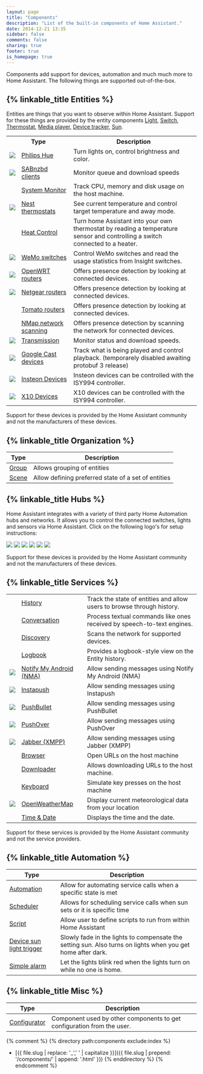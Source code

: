 ```yaml
---
layout: page
title: "Components"
description: "List of the built-in components of Home Assistant."
date: 2014-12-21 13:35
sidebar: false
comments: false
sharing: true
footer: true
is_homepage: true
---
```


Components add support for devices, automation and much much more to Home Assistant. The following things are supported out-of-the-box.

## {% linkable_title Entities %}

Entities are things that you want to observe within Home Assistant. Support for these things are provided by the entity components [Light](/components/light.html), [Switch](/components/switch.html), [Thermostat](/components/thermostat.html), [Media player](/components/media_player.html), [Device tracker](/components/device_tracker.html), [Sun](/components/sun.html).

<table>
<tr>
<th colspan='2'>Type</th>
<th>Description</th>
</tr>

<tr>
  <td><a href='/components/light.hue.html'><img src='/images/supported_brands/philips_hue.png' class='brand overview' /></a></td>
  <td><a href='/components/light.hue.html'>Philips Hue</a></td>
  <td>Turn lights on, control brightness and color.</td>
</tr>

<tr>
  <td><a href='/components/sensor.sabnzbd.html'><img src='/images/supported_brands/sabnzbd.png' class='brand overview' /></a></td>
  <td><a href='/components/sensor.sabnzbd.html'>SABnzbd clients</a></td>
  <td>Monitor queue and download speeds</td>
</tr>

<tr>
  <td></td>
  <td><a href='/components/sensor.systemmonitor.html'>System Monitor</a></td>
  <td>Track CPU, memory and disk usage on the host machine.</td>
</tr>

<tr>
  <td><a href='/components/thermostat.nest.html'><img src='/images/supported_brands/nest_thermostat.png' class='brand overview' /></a></td>
  <td><a href='/components/thermostat.nest.html'>Nest thermostats</a></td>
  <td>See current temperature and control target temperature and away mode.</td>
</tr>

<tr>
  <td></td>
  <td><a href='/components/thermostat.heat_control.html'>Heat Control</a></td>
  <td>Turn home Assistant into your own thermostat by reading a temperature sensor and controlling a switch connected to a heater.</td>
</tr>

<tr>
  <td><a href='/components/switch.wemo.html'><img src='/images/supported_brands/belkin_wemo.png' class='brand overview' /></a></td>
  <td><a href='/components/switch.wemo.html'>WeMo switches</a></td>
  <td>Control WeMo switches and read the usage statistics from Insight switches.</td>
</tr>

<tr>
  <td><a href='/components/device_tracker.luci.html'><img src='/images/supported_brands/openwrt.png' class='brand overview' /></a></td>
  <td><a href='/components/device_tracker.luci.html'>OpenWRT routers</a></td>
  <td>Offers presence detection by looking at connected devices.</td>
</tr>

<tr>
  <td><a href='/components/device_tracker.netgear.html'><img src='/images/supported_brands/netgear.png' class='brand overview' /></a></td>
  <td><a href='/components/device_tracker.netgear.html'>Netgear routers</a></td>
  <td>Offers presence detection by looking at connected devices.</td>
</tr>

<tr>
  <td></td>
  <td><a href='/components/device_tracker.tomato.html'>Tomato routers</a></td>
  <td>Offers presence detection by looking at connected devices.</td>
</tr>

<tr>
  <td></td>
  <td><a href='/components/device_tracker.nmap_scanner.html'>NMap network scanning</a></td>
  <td>Offers presence detection by scanning the network for connected devices.</td>
</tr>

<tr>
  <td><a href='/components/sensor.transmission.html'><img src='/images/supported_brands/transmission.png' class='brand overview' /></a></td>
  <td><a href='/components/sensor.transmission.html'>Transmission</a></td>
  <td>Monitor status and download speeds.</td>
</tr>

<tr>
  <td><a href='/components/media_player.cast.html'><img src='/images/supported_brands/google_cast.png' class='brand overview' /></a></td>
  <td><a href='/components/media_player.cast.html'>Google Cast devices</a></td>
  <td>Track what is being played and control playback. (temporarely disabled awaiting protobuf 3 release)</td>
</tr>

<tr>
  <td><a href='/components/isy994.html'><img src='/images/supported_brands/insteon.png' class='brand overview' /></a></td>
  <td><a href='/components/isy994.html'>Insteon Devices</a></td>
  <td>Insteon devices can be controlled with the ISY994 controller.</td>
</tr>

<tr>
  <td><a href='/components/isy994.html'><img src='/images/supported_brands/x10.gif' class='brand overview' /></a></td>
  <td><a href='/components/isy994.html'>X10 Devices</a></td>
  <td>X10 devices can be controlled with the ISY994 controller.</td>
</tr>

</table>

<p class='note'>
Support for these devices is provided by the Home Assistant community and not
the manufacturers of these devices.
</p>

## {% linkable_title Organization %}
| Type | Description
| ---- | -----------
| [Group](/components/group.html) | Allows grouping of entities
| [Scene](/components/scene.html) | Allow defining preferred state of a set of entities

## {% linkable_title Hubs %}

Home Assistant integrates with a variety of third party Home Automation hubs and networks. It allows you to control the connected switches, lights and sensors via Home Assistant. Click on the following logo's for setup instructions:

[<img src='/images/supported_brands/z-wave.png' class='brand' />](/components/zwave.html)
[<img src='/images/supported_brands/telldus_tellstick.png' class='brand' />](/components/tellstick.html)
[<img src='/images/supported_brands/vera.png' class='brand' />](/components/vera.html)
[<img src='/images/supported_brands/wink.png' class='brand' />](/components/wink.html)
[<img src='/images/supported_brands/universal_devices.png' class='brand' />](/components/isy994.html)
[<img src='/images/supported_brands/modbus.png' class='brand' />](/components/modbus.html)

<p class='note'>
Support for these devices is provided by the Home Assistant community and not
the manufacturers of these devices.
</p>

## {% linkable_title Services %}

<table>
<tr>
<td></td>
<td><a href='/components/history.html'>History</a></td>
<td>Track the state of entities and allow users to browse through history.</td>
</tr>

<tr>
<td></td>
<td><a href='/components/conversation.html'>Conversation</a></td>
<td>Process textual commands like ones received by speech-to-text engines.</td>
</tr>

<tr>
<td></td>
<td><a href='/components/discovery.html'>Discovery</a></td>
<td>Scans the network for supported devices.</td>
</tr>

<tr>
<td></td>
<td><a href='/components/logbook.html'>Logbook</a></td>
<td>Provides a logbook-style view on the Entity history.</td>
</tr>

<tr>
<td><img src='/images/supported_brands/nma.png' class='brand' /></td>
<td><a href='/components/notify.nma.html'>Notify My Android (NMA)</a></td>
<td>Allow sending messages using Notify My Android (NMA)</td>
</tr>

<tr>
<td><img src='/images/supported_brands/instapush.png' class='brand' /></td>
<td><a href='/components/notify.instapush.html'>Instapush</a></td>
<td>Allow sending messages using Instapush</td>
</tr>

<tr>
<td><img src='/images/supported_brands/pushbullet.png' class='brand' /></td>
<td><a href='/components/notify.pushbullet.html'>PushBullet</a></td>
<td>Allow sending messages using PushBullet</td>
</tr>

<tr>
<td><img src='/images/supported_brands/pushover.png' class='brand' /></td>
<td><a href='/components/notify.pushover.html'>PushOver</a></td>
<td>Allow sending messages using PushOver</td>
</tr>

<tr>
<td><img src='/images/supported_brands/xmpp.png' class='brand' /></td>
<td><a href='/components/notify.xmpp.html'>Jabber (XMPP)</a></td>
<td>Allow sending messages using Jabber (XMPP)</td>
</tr>

<tr>
<td></td>
<td><a href='/components/browser.html'>Browser</a></td>
<td>Open URLs on the host machine</td>
</tr>

<tr>
<td></td>
<td><a href='/components/downloader.html'>Downloader</a></td>
<td>Allows downloading URLs to the host machine.</td>
</tr>

<tr>
<td></td>
<td><a href='/components/keyboard.html'>Keyboard</a></td>
<td>Simulate key presses on the host machine</td>
</tr>

<tr>
<td><img src='/images/supported_brands/openweathermap.png' class='brand' /></td>
<td><a href='/components/sensor.openweathermap.html'>OpenWeatherMap</a></td>
<td>Display current meteorological data from your location</td>
</tr>

<tr>
<td></td>
<td><a href='/components/time_date.html'>Time & Date</a></td>
<td>Displays the time and the date.</td>
</tr>
</table>

<p class='note'>
Support for these services is provided by the Home Assistant community and not
the service providers.
</p>

## {% linkable_title Automation %}

| Type | Description
| ---- | -----------
| [Automation](/components/automation.html) | Allow for automating service calls when a specific state is met
| [Scheduler](/components/scheduler.html) | Allows for scheduling service calls when sun sets or it is specific time
| [Script](/components/script.html) | Allow user to define scripts to run from within Home Assistant
| [Device sun light trigger](/components/device_sun_light_trigger.html) | Slowly fade in the lights to compensate the setting sun. Also turns on lights when you get home after dark.
| [Simple alarm](/components/simple_alarm.html) | Let the lights blink red when the lights turn on while no one is home.

## {% linkable_title Misc %}

| Type | Description
| ---- | -----------
| [Configurator](/components/configurator.html) | Component used by other components to get configuration from the user.


{% comment %}
{% directory path:components exclude:index %}
  * [{{ file.slug | replace: '_',' ' | capitalize }}]({{ file.slug | prepend: '/components/' | append: '.html' }})
{% enddirectory %}
{% endcomment %}
